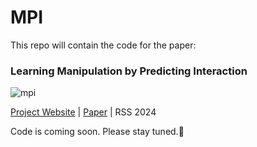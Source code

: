 # MPI
This repo will contain the code for the paper:
### Learning Manipulation by Predicting Interaction
![mpi](https://github.com/OpenDriveLab/MPI/assets/38983954/eed0e790-b12f-4bcb-a7a1-5a6c855b17ae)


[Project Website](https://opendrivelab.github.io/mpi.github.io/#) | [Paper](https://opendrivelab.github.io/mpi.github.io/resources/RSS_2024_MPI.pdf) | RSS 2024


Code is coming soon. Please stay tuned.🦾
